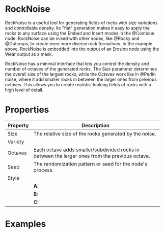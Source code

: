 # RockNoise



RockNoise is a useful tool for generating fields of rocks with size variations and controllable density. Its "flat" generation makes it easy to apply the rocks to any surface using the Embed and Insert modes in the @Combine node. RockNoise can be mixed with other nodes, like @Rocky and @Outcrops, to create even more diverse rock formations. In the example above, RockNoise is embedded into the output of an Erosion node using the Wear output as a mask.

RockNoise has a minimal interface that lets you control the density and number of octaves of the generated rocks. The Size parameter determines the overall size of the largest rocks, while the Octaves work like in @Perlin noise, where it add smaller rocks in between the larger ones from previous octaves. This allows you to create realistic-looking fields of rocks with a high level of detail.



# Properties


| Property | Description| 
| -------- | -----------|
| Size | The relative size of the rocks generated by the noise. |
| Variety |  |
| Octaves | Each octave adds smaller/subdivided rocks in between the larger ones from the previous octave.  |
| Seed | The randomization pattern or seed for the node's process. |
| Style |  |
| | **A**: <desc> |
| | **B**: <desc> |
| | **C**: <desc> |




# Examples

